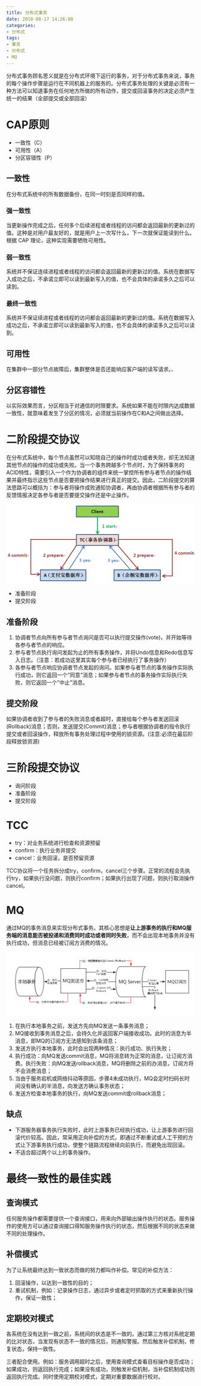 ```yaml
---
title: 分布式事务
date: 2018-08-17 14:26:08
categories:
- 分布式
tags:
- 事务
- 分布式
- MQ
---
```


分布式事务顾名思义就是在分布式环境下运行的事务，对于分布式事务来说，事务的每个操作步骤是运行在不同机器上的服务的。分布式事务处理的关键是必须有一种方法可以知道事务在任何地方所做的所有动作，提交或回滚事务的决定必须产生统一的结果（全部提交或全部回滚）

# CAP原则

- 一致性（C）
- 可用性（A）
- 分区容错性（P）

## 一致性

在分布式系统中的所有数据备份，在同一时刻是否同样的值。

### 强一致性

当更新操作完成之后，任何多个后续进程或者线程的访问都会返回最新的更新过的值。这种是对用户最友好的，就是用户上一次写什么，下一次就保证能读到什么。根据 CAP 理论，这种实现需要牺牲可用性。

### 弱一致性

系统并不保证连续进程或者线程的访问都会返回最新的更新过的值。系统在数据写入成功之后，不承诺立即可以读到最新写入的值，也不会具体的承诺多久之后可以读到。

### 最终一致性

系统并不保证续进程或者线程的访问都会返回最新的更新过的值。系统在数据写入成功之后，不承诺立即可以读到最新写入的值，也不会具体的承诺多久之后可以读到。

## 可用性

在集群中一部分节点故障后，集群整体是否还能响应客户端的读写请求。、

## 分区容错性

以实际效果而言，分区相当于对通信的时限要求。系统如果不能在时限内达成数据一致性，就意味着发生了分区的情况，必须就当前操作在C和A之间做出选择。

# 二阶段提交协议

在分布式系统中，每个节点虽然可以知晓自己的操作时成功或者失败，却无法知道其他节点的操作的成功或失败。当一个事务跨越多个节点时，为了保持事务的ACID特性，需要引入一个作为协调者的组件来统一掌控所有参与者节点的操作结果并最终指示这些节点是否要把操作结果进行真正的提交。因此，二阶段提交的算法思路可以概括为：参与者将操作成败通知协调者，再由协调者根据所有参与者的反馈情报决定各参与者是否要提交操作还是中止操作。

![img](分布式事务/二阶段.png)

- 准备阶段
- 提交阶段

## 准备阶段

1. 协调者节点向所有参与者节点询问是否可以执行提交操作(vote)，并开始等待各参与者节点的响应。 
2. 参与者节点执行询问发起为止的所有事务操作，并将Undo信息和Redo信息写入日志。（注意：若成功这里其实每个参与者已经执行了事务操作） 
3. 各参与者节点响应协调者节点发起的询问。如果参与者节点的事务操作实际执行成功，则它返回一个”同意”消息；如果参与者节点的事务操作实际执行失败，则它返回一个”中止”消息。 

## 提交阶段

如果协调者收到了参与者的失败消息或者超时，直接给每个参与者发送回滚(Rollback)消息；否则，发送提交(Commit)消息；参与者根据协调者的指令执行提交或者回滚操作，释放所有事务处理过程中使用的锁资源。(注意:必须在最后阶段释放锁资源)

# 三阶段提交协议

- 询问阶段
- 准备阶段
- 提交阶段

# TCC

- try：对业务系统进行检查和资源预留
- confirm：执行业务并提交
- cancel：业务回滚，是否预留资源

TCC协议将一个任务拆分成try，confirm，cancel三个步骤。正常的流程会先执行try，如果执行没问题，则执行confirm；如果执行出现了问题，则执行取消操作cancel。

# MQ

通过MQ的事务消息来实现分布式事务。其核心思想是**让上游事务的执行和MQ服务端的消息能否被投递和消费同时成功或者同时失败**，而不会出现本地事务并没有执行成功，但消息已经被订阅方消费的情况。

![img](分布式事务/rocketmq.png)

1. 在执行本地事务之前，发送方先向MQ发送一条事务消息；
2. MQ接收到事务消息之后，会持久化并返回客户端接收成功。此时的消息为半消息，即MQ的订阅方无法感知到该条消息；
3. 发送方执行本地事务，此时会出现两种情况：执行成功、执行失败；
4. 执行成功：向MQ发送commit消息，MQ将消息转为正常的消息，让订阅方消费。执行失败：向MQ发送rollback消息，MQ将删除之前的办消息，订阅方将不会消费消息；
5. 当由于服务宕机或网络抖动等原因，步骤4未成功执行，MQ会定时扫码长时间没有确认的半消息，向发送方确认事务状态；
6. 发送方检查本地事务的执行，向MQ发送commit或rollback消息；

## 缺点

- 下游服务器事务执行失败时，此时上游事务已经执行成功，让上游事务进行回滚代价较高。因此，常采用正向补偿的方式，即通过不断重试或人工干预的方式让下游事务执行成功，使整个链路流程继续向前执行，而避免出现回滚。
- 不适合超过两个以上的事务操作。

# 最终一致性的最佳实践

## 查询模式

任何服务操作都需要提供一个查询接口，用来向外部输出操作执行的状态。服务操作的使用方可以通过查询接口得知服务操作执行的状态，然后根据不同的状态来做不同的处理操作。

## 补偿模式

为了让系统最终达到一致状态而做的努力都叫作补偿。常见的补偿方法：

1. 回滚操作，以达到一致性的目的；
2. 重试机制，例如：记录操作日志，通过异步或者定时抓取的方式来重新执行操作，保证一致性；

## 定期校对模式

各系统在没有达到一致之前，系统间的状态是不一致的。通过第三方核对系统定期的比对状态，当发现有状态不一致的情况后，则通知警报。然后触发补偿机制，修复状态，保持一致性。

三者配合使用。例如：服务调用超时之后，使用查询模式查看目标操作是否成功；如果成功，则返回执行完成；如果没有成功，则触发补偿机制，当补偿机制成功则返回执行完成。同时使用定期校对模式，定期对重要数据进行校对。